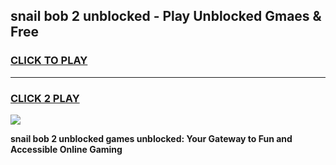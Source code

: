 
## snail bob 2 unblocked - Play Unblocked Gmaes & Free
<h3>
<a href="https://news.freeplayer.one?title=snail_bob_2_unblocked&ref=23F">CLICK TO PLAY</a></h3>
<hr>

<h3>
<a href="https://news.freeplayer.one?title=snail_bob_2_unblocked&ref=23F">CLICK 2 PLAY</a>
  
</h3>

<a href="https://news.freeplayer.one?title=snail_bob_2_unblocked&ref=23F/"><img src="https://clearcache.store/games.png"></a>


**snail bob 2 unblocked games unblocked: Your Gateway to Fun and Accessible Online Gaming**
